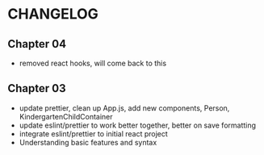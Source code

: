 # CHANGELOG

## Chapter 04
- removed react hooks, will come back to this

## Chapter 03
- update prettier, clean up App.js, add new components, Person, KindergartenChildContainer
- update eslint/prettier to work better together, better on save formatting
- integrate eslint/prettier to initial react project
- Understanding basic features and syntax
